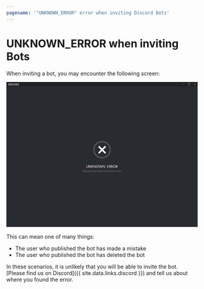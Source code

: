 ```yaml
---
pagename: '"UNKNOWN_ERROR" error when inviting Discord Bots'
---
```


# UNKNOWN_ERROR when inviting Bots
When inviting a bot, you may encounter the following screen:

![An image of the UNKNOWN_ERROR screen](/assets/images/invite/unknown_error.png)

This can mean one of many things:

- The user who published the bot has made a mistake
- The user who published the bot has deleted the bot

In these scenarios, it is unlikely that you will be able to invite the bot.
[Please find us on Discord]({{ site.data.links.discord }}) and tell us about where you found the error.
